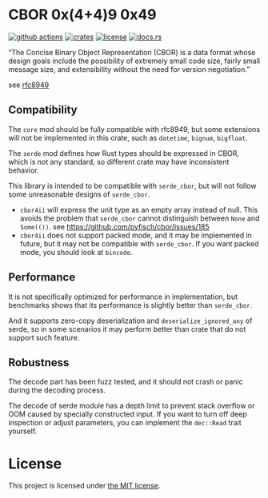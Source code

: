 # CBOR 0x(4+4)9 0x49
[![github actions](https://github.com/quininer/cbor4ii/workflows/CI/badge.svg)](https://github.com/quininer/cbor4ii/actions)
[![crates](https://img.shields.io/crates/v/cbor4ii.svg)](https://crates.io/crates/cbor4ii)
[![license](https://img.shields.io/badge/License-MIT-blue.svg)](https://github.com/quininer/cbor4ii/blob/master/LICENSE)
[![docs.rs](https://docs.rs/cbor4ii/badge.svg)](https://docs.rs/cbor4ii/)

“The Concise Binary Object Representation (CBOR)
is a data format whose design goals include the possibility of extremely small code size,
fairly small message size, and extensibility without the need for version negotiation.”

see [rfc8949](https://www.rfc-editor.org/rfc/rfc8949.html)

## Compatibility

The `core` mod should be fully compatible with rfc8949,
but some extensions will not be implemented in this crate,
such as `datetime`, `bignum`, `bigfloat`.

The `serde` mod defines how Rust types should be expressed in CBOR,
which is not any standard,
so different crate may have inconsistent behavior.

This library is intended to be compatible with `serde_cbor`,
but will not follow some unreasonable designs of `serde_cbor`.

* `cbor4ii` will express the unit type as an empty array instead of null.
  This avoids the problem that `serde_cbor` cannot distinguish between `None` and `Some(())`.
  see <https://github.com/pyfisch/cbor/issues/185>
* `cbor4ii` does not support packed mode, and it may be implemented in future,
  but it may not be compatible with `serde_cbor`.
  If you want packed mode, you should look at `bincode`.

## Performance

It is not specifically optimized for performance in implementation,
but benchmarks shows that its performance is slightly better than `serde_cbor`.

And it supports zero-copy deserialization and `deserialize_ignored_any` of serde,
so in some scenarios it may perform better than crate that do not support such feature.

## Robustness

The decode part has been fuzz tested,
and it should not crash or panic during the decoding process.

The decode of serde module has a depth limit
to prevent stack overflow or OOM caused by specially constructed input.
If you want to turn off deep inspection or adjust parameters,
you can implement the `dec::Read` trait yourself.

# License

This project is licensed under [the MIT license](LICENSE).
